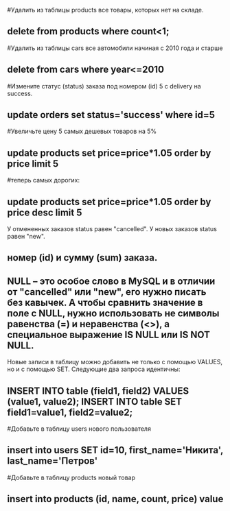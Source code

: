

#Удалить из таблицы products все товары, которых нет на складе.

delete from products where count<1;
--------------------------------------------------------------------------
#Удалить из таблицы cars все автомобили начиная с 2010 года и старше

delete from cars where year<=2010
---------------------------------------------------------------------------
#Измените статус (status) заказа под номером (id) 5 с delivery на success.

update orders set status='success' where id=5
---------------------------------------------------------------------------
#Увеличьте цену 5 самых дешевых товаров на 5%

update products set price=price*1.05 order by price limit 5
---------------------------------------------------------------------------
#теперь самых дорогих:

update products set price=price*1.05 order by price desc limit 5
---------------------------------------------------------------------------
У отмененных заказов status равен "cancelled". У новых заказов status равен "new".

номер (id) и сумму (sum) заказа.
---------------------------------------------------------------------------
NULL – это особое слово в MySQL и в отличии от "cancelled" или "new", его нужно писать без кавычек. 
А чтобы сравнить значение в поле с NULL, нужно использовать не символы равенства (=) и неравенства (<>), 
а специальное выражение IS NULL или IS NOT NULL.
---------------------------------------------------------------------------
Новые записи в таблицу можно добавить не только с помощью VALUES, но и с помощью SET. 
Следующие два запроса идентичны: 
 
INSERT INTO table (field1, field2) VALUES (value1, value2); 
INSERT INTO table SET field1=value1, field2=value2;
---------------------------------------------------------------------------
#Добавьте в таблицу users нового пользователя

insert into users SET id=10, first_name='Никита', last_name='Петров'
---------------------------------------------------------------------------
#Добавьте в таблицу products новый товар

insert into products (id, name, count, price) value
---------------------------------------------------------------------------

